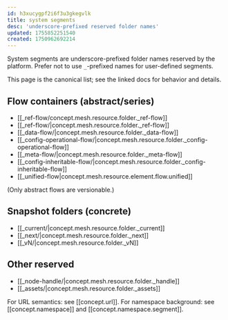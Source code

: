```yaml
---
id: h3xucygpf2i6f3u3gkegvlk
title: system segments
desc: 'underscore-prefixed reserved folder names'
updated: 1755852251540
created: 1750962692214
---
```


System segments are underscore-prefixed folder names reserved by the platform. Prefer not to use `_`-prefixed names for user-defined segments.

This page is the canonical list; see the linked docs for behavior and details.

## Flow containers (abstract/series)

- [[_ref-flow/concept.mesh.resource.folder._ref-flow]]
- [[_ref-flow/|concept.mesh.resource.folder._ref-flow]]
- [[_data-flow/|concept.mesh.resource.folder._data-flow]]
- [[_config-operational-flow/|concept.mesh.resource.folder._config-operational-flow]]
- [[_meta-flow/|concept.mesh.resource.folder._meta-flow]]
- [[_config-inheritable-flow/|concept.mesh.resource.folder._config-inheritable-flow]]
- [[_unified-flow|concept.mesh.resource.element.flow.unified]]  

(Only abstract flows are versionable.)

## Snapshot folders (concrete)

- [[_current/|concept.mesh.resource.folder._current]]
- [[_next/|concept.mesh.resource.folder._next]]
- [[_vN/|concept.mesh.resource.folder._vN]]

## Other reserved

- [[_node-handle/|concept.mesh.resource.folder._handle]]
- [[_assets/|concept.mesh.resource.folder._assets]]

For URL semantics: see [[concept.url]]. For namespace background: see [[concept.namespace]] and [[concept.namespace.segment]].
